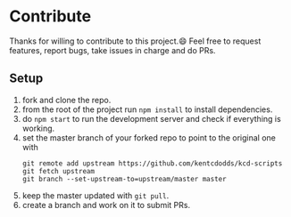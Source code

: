 # Contribute

Thanks for willing to contribute to this project.😄 
Feel free to request features, report bugs, take issues in charge and do PRs.

## Setup

1. fork and clone the repo.
2. from the root of the project run `npm install` to install dependencies.
3. do `npm start` to run the development server and check if everything is working.
4. set the master branch of your forked repo to point to the original one with
   ```
   git remote add upstream https://github.com/kentcdodds/kcd-scripts
   git fetch upstream
   git branch --set-upstream-to=upstream/master master
   ```
5. keep the master updated with `git pull`.
6. create a branch and work on it to submit PRs.